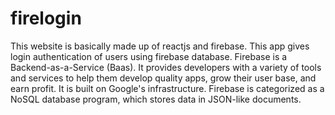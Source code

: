 # firelogin
This website is basically made up of reactjs and firebase. This app gives login authentication of users using firebase database. Firebase is a Backend-as-a-Service (Baas). It provides developers with a variety of tools and services to help them develop quality apps, grow their user base, and earn profit. It is built on Google's infrastructure. Firebase is categorized as a NoSQL database program, which stores data in JSON-like documents.
